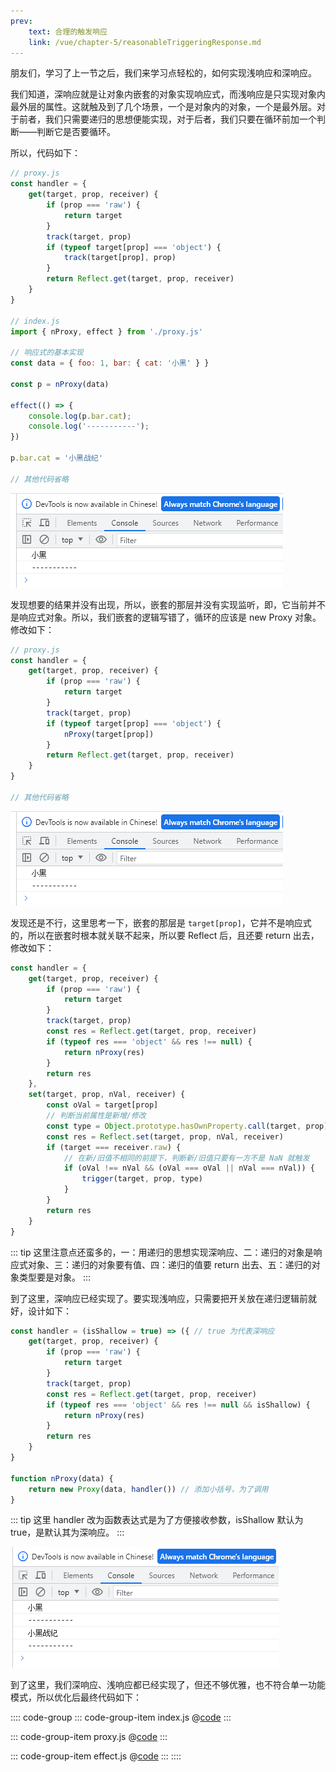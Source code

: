 ```yaml
---
prev:
    text: 合理的触发响应
    link: /vue/chapter-5/reasonableTriggeringResponse.md
---
```


朋友们，学习了上一节之后，我们来学习点轻松的，如何实现浅响应和深响应。

我们知道，深响应就是让对象内嵌套的对象实现响应式，而浅响应是只实现对象内最外层的属性。这就触及到了几个场景，一个是对象内的对象，一个是最外层。对于前者，我们只需要递归的思想便能实现，对于后者，我们只要在循环前加一个判断——判断它是否要循环。

所以，代码如下：

```js
// proxy.js
const handler = {
    get(target, prop, receiver) {
        if (prop === 'raw') {
            return target
        }
        track(target, prop)
        if (typeof target[prop] === 'object') {
            track(target[prop], prop)
        }
        return Reflect.get(target, prop, receiver)
    }
}

// index.js
import { nProxy, effect } from './proxy.js'

// 响应式的基本实现
const data = { foo: 1, bar: { cat: '小黑' } }

const p = nProxy(data)

effect(() => {
    console.log(p.bar.cat);
    console.log('-----------');
})

p.bar.cat = '小黑战纪'

// 其他代码省略
```

![图片](/img/30.png)

发现想要的结果并没有出现，所以，嵌套的那层并没有实现监听，即，它当前并不是响应式对象。所以，我们嵌套的逻辑写错了，循环的应该是 new Proxy 对象。修改如下：

```js
// proxy.js
const handler = {
    get(target, prop, receiver) {
        if (prop === 'raw') {
            return target
        }
        track(target, prop)
        if (typeof target[prop] === 'object') {
            nProxy(target[prop])
        }
        return Reflect.get(target, prop, receiver)
    }
}

// 其他代码省略
```

![图片](/img/30.png)

发现还是不行，这里思考一下，嵌套的那层是 ```target[prop]```，它并不是响应式的，所以在嵌套时根本就关联不起来，所以要 Reflect 后，且还要 return 出去，修改如下：

```js
const handler = {
    get(target, prop, receiver) {
        if (prop === 'raw') {
            return target
        }
        track(target, prop)
        const res = Reflect.get(target, prop, receiver)
        if (typeof res === 'object' && res !== null) {
            return nProxy(res)
        }
        return res
    },
    set(target, prop, nVal, receiver) {
        const oVal = target[prop]
        // 判断当前属性是新增/修改
        const type = Object.prototype.hasOwnProperty.call(target, prop) ? 'SET' : 'ADD'
        const res = Reflect.set(target, prop, nVal, receiver)
        if (target === receiver.raw) {
            // 在新/旧值不相同的前提下，判断新/旧值只要有一方不是 NaN 就触发
            if (oVal !== nVal && (oVal === oVal || nVal === nVal)) {
                trigger(target, prop, type)
            }
        }
        return res
    }
}
```
::: tip
这里注意点还蛮多的，一：用递归的思想实现深响应、二：递归的对象是响应式对象、三：递归的对象要有值、四：递归的值要 return 出去、五：递归的对象类型要是对象。
:::

到了这里，深响应已经实现了。要实现浅响应，只需要把开关放在递归逻辑前就好，设计如下：

```js
const handler = (isShallow = true) => ({ // true 为代表深响应
    get(target, prop, receiver) {
        if (prop === 'raw') {
            return target
        }
        track(target, prop)
        const res = Reflect.get(target, prop, receiver)
        if (typeof res === 'object' && res !== null && isShallow) {
            return nProxy(res)
        }
        return res
    }
}

function nProxy(data) {
    return new Proxy(data, handler()) // 添加小括号，为了调用
}
```

::: tip
这里 handler 改为函数表达式是为了方便接收参数，isShallow 默认为 true，是默认其为深响应。
:::

![图片](/img/31.png)

到了这里，我们深响应、浅响应都已经实现了，但还不够优雅，也不符合单一功能模式，所以优化后最终代码如下：

:::: code-group
::: code-group-item index.js
@[code](../source/v.0.0.2/index.js)
:::

::: code-group-item proxy.js
@[code](../source/v.0.0.2/proxy.js)
:::

::: code-group-item effect.js
@[code](../source/v.0.0.2/effect.js)
:::
::::